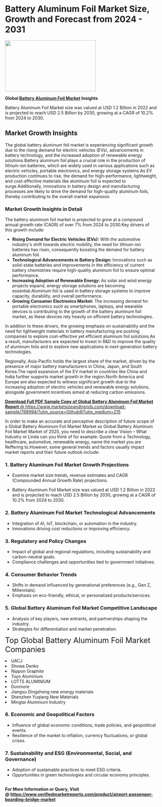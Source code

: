 <H1>Battery Aluminum Foil Market Size, Growth and Forecast from 2024 - 2031</H1><img class="aligncenter size-medium wp-image-584254" src="https://thirdeyenews.in/wp-content/uploads/2024/09/Global-Market-Research-300x168.jpeg" alt="" width="300" height="168" /><p><strong>Global&nbsp;<a href="https://www.marketsizeandtrends.com/download-sample/788994/?utm_source=Github8j?utm_medium=215">Battery Aluminum Foil Market</a> Insights</strong></p><p>Battery Aluminum Foil Market size was valued at USD 1.2 Billion in 2022 and is projected to reach USD 2.5 Billion by 2030, growing at a CAGR of 10.2% from 2024 to 2030.</p><p><h2>Market Growth Insights</h2> <p>The global battery aluminum foil market is experiencing significant growth due to the rising demand for electric vehicles (EVs), advancements in battery technology, and the increased adoption of renewable energy solutions.Battery aluminum foil plays a crucial role in the production of lithium-ion batteries, which are widely used in various applications such as electric vehicles, portable electronics, and energy storage systems.As EV production continues to rise, the demand for high-performance, lightweight, and cost-effective materials like aluminum foil is expected to surge.Additionally, innovations in battery design and manufacturing processes are likely to drive the demand for high-quality aluminum foils, thereby contributing to the overall market expansion.</p> <p><a href="#"></a></p> <h3>Market Growth Insights in Detail</h3> <p>The battery aluminum foil market is projected to grow at a compound annual growth rate (CAGR) of over 7% from 2024 to 2030.Key drivers of this growth include:</p> <ul> <li><strong>Rising Demand for Electric Vehicles (EVs):</strong> With the automotive industry's shift towards electric mobility, the need for lithium-ion batteries has risen, consequently boosting the demand for battery aluminum foil.</li> <li><strong>Technological Advancements in Battery Design:</strong> Innovations such as solid-state batteries and improvements in the efficiency of current battery chemistries require high-quality aluminum foil to ensure optimal performance.</li> <li><strong>Increasing Adoption of Renewable Energy:</strong> As solar and wind energy projects expand, energy storage solutions are becoming essential.Aluminum foil is used in battery storage systems to improve capacity, durability, and overall performance.</li> <li><strong>Growing Consumer Electronics Market:</strong> The increasing demand for portable electronics such as smartphones, laptops, and wearable devices is contributing to the growth of the battery aluminum foil market, as these devices rely heavily on efficient battery technologies.</li> </ul> <p>In addition to these drivers, the growing emphasis on sustainability and the need for lightweight materials in battery manufacturing are pushing companies to explore cost-effective yet efficient aluminum foil solutions.As a result, manufacturers are expected to invest in R&D to improve the quality of aluminum foils and to explore new applications in next-generation battery technologies.</p> <p>Regionally, Asia-Pacific holds the largest share of the market, driven by the presence of major battery manufacturers in China, Japan, and South Korea.The rapid expansion of the EV market in countries like China and India further supports market growth in the region.North America and Europe are also expected to witness significant growth due to the increasing adoption of electric vehicles and renewable energy solutions, alongside government incentives aimed at reducing carbon emissions.</p> <p><a href="#"></p><p><span class=""><strong>Download Full PDF Sample Copy of Global Battery Aluminum Foil Market Report</strong> @ <a href="https://www.marketsizeandtrends.com/download-sample/788994/?utm_source=Github8j?utm_medium=215" target="_blank">https://www.marketsizeandtrends.com/download-sample/788994/?utm_source=Github8j?utm_medium=215</a></span></p><p>In order to make an accurate and perceptive description of future scope of a Global&nbsp;Battery Aluminum Foil Market Market as Global&nbsp;Battery Aluminum Foil Market Market of 2025, you need to describe a clear Vision &ndash; What Industry or Linda can you think of for example: Quote from a Technology, healthcare, automotive, renewable energy, name the market you are Reffering to.However, some general trends and factors usually impact market reports and their future outlook include:</p><h3>1.&nbsp;<strong>Battery Aluminum Foil Market Growth Projections</strong></h3><ul><li>Examine market size trends, revenue estimates and CAGR (Compounded Annual Growth Rate) projections.</li><li><p>Battery Aluminum Foil Market size was valued at USD 1.2 Billion in 2022 and is projected to reach USD 2.5 Billion by 2030, growing at a CAGR of 10.2% from 2024 to 2030.</p></li></ul><h3>2.&nbsp;<strong>Battery Aluminum Foil Market Technological Advancements</strong></h3><ul><li>Integration of AI, IoT, blockchain, or automation in the industry.</li><li>Innovations driving cost reductions or improving efficiency.</li></ul><h3>3.&nbsp;<strong>Regulatory and Policy Changes</strong></h3><ul><li>Impact of global and regional regulations, including sustainability and carbon-neutral goals.</li><li>Compliance challenges and opportunities tied to government initiatives.</li></ul><h3>4.&nbsp;<strong>Consumer Behavior Trends</strong></h3><ul><li>Shifts in demand influenced by generational preferences (e.g., Gen Z, Millennials).</li><li>Emphasis on eco-friendly, ethical, or personalized products/services.</li></ul><h3>5.&nbsp;<strong>Global Battery Aluminum Foil Market Competitive Landscape</strong></h3><ul><li>Analysis of key players, new entrants, and partnerships shaping the industry.</li><li>Strategies for differentiation and market penetration.</li></ul><p data-pm-slice="1 1 []"><span style="color: inherit; font-family: inherit; font-size: 25px;">Top Global Battery Aluminum Foil Market Companies</span></p><div class="" data-test-id=""><p><li>UACJ</li><li> Showa Denko</li><li> Nippon Graphite</li><li> Toyo Aluminium</li><li> LOTTE ALUMINIUM</li><li> Dunmore</li><li> Jiangsu Dingsheng new energy materials</li><li> Shenzhen Yuqiang New Materials</li><li> Mingtai Aluminium Industry</li></p></div><h3>6.&nbsp;<strong>Economic and Geopolitical Factors</strong></h3><ul><li>Influence of global economic conditions, trade policies, and geopolitical events.</li><li>Resilience of the market to inflation, currency fluctuations, or global crises.</li></ul><h3>7.&nbsp;<strong>Sustainability and ESG (Environmental, Social, and Governance)</strong></h3><ul><li>Adoption of sustainable practices to meet ESG criteria.</li><li>Opportunities in green technologies and circular economy principles.</li></ul><h2><strong style="font-size: 14px;">For More Information or Query, Visit @&nbsp;</strong><a style="background-color: #ffffff; font-size: 14px;" href="https://www.marketsizeandtrends.com/report/battery-aluminum-foil-market/" target="_blank">https://www.verifiedmarketreports.com/product/airport-passenger-boarding-bridge-market</a></h2>